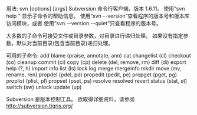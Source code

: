 用法: svn <subcommand> [options] [args]
Subversion 命令行客户端，版本 1.6.11。
使用“svn help <subcommand>” 显示子命令的帮助信息。
使用“svn --version”查看程序的版本号和版本库访问模块，或者
使用“svn --version --quiet”只查看程序的版本号。

大多数的子命令可接受文件或目录参数，对目录进行递归处理。
如果没有指定参数，默认对当前目录(包含当前目录)递归处理。

可用的子命令: 
   add
   blame (praise, annotate, ann)
   cat
   changelist (cl)
   checkout (co)
   cleanup
   commit (ci)
   copy (cp)
   delete (del, remove, rm)
   diff (di)
   export
   help (?, h)
   import
   info
   list (ls)
   lock
   log
   merge
   mergeinfo
   mkdir
   move (mv, rename, ren)
   propdel (pdel, pd)
   propedit (pedit, pe)
   propget (pget, pg)
   proplist (plist, pl)
   propset (pset, ps)
   resolve
   resolved
   revert
   status (stat, st)
   switch (sw)
   unlock
   update (up)

Subversion 是版本控制工具。
欲取得详细资料，请参阅 http://subversion.tigris.org/
